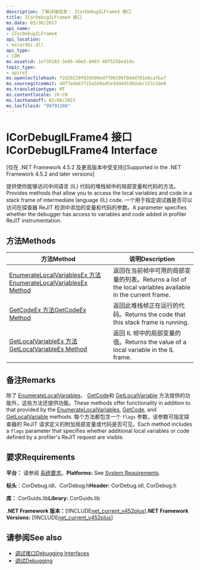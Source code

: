 ```yaml
---
description: 了解详细信息： ICorDebugILFrame4 接口
title: ICorDebugILFrame4 接口
ms.date: 03/30/2017
api_name:
- ICorDebugILFrame4
api_location:
- mscordbi.dll
api_type:
- COM
ms.assetid: 1e739183-3e05-49e5-846f-4075256e41de
topic_type:
- apiref
ms.openlocfilehash: f2d29229f039509ed7799399f0d4d701e8cafba7
ms.sourcegitcommit: ddf7edb67715a5b9a45e3dd44536dabc153c1de0
ms.translationtype: MT
ms.contentlocale: zh-CN
ms.lasthandoff: 02/06/2021
ms.locfileid: "99791200"
---
```

# <a name="icordebugilframe4-interface"></a><span data-ttu-id="2d4e2-103">ICorDebugILFrame4 接口</span><span class="sxs-lookup"><span data-stu-id="2d4e2-103">ICorDebugILFrame4 Interface</span></span>

<span data-ttu-id="2d4e2-104">[仅在 .NET Framework 4.5.2 及更高版本中受支持]</span><span class="sxs-lookup"><span data-stu-id="2d4e2-104">[Supported in the .NET Framework 4.5.2 and later versions]</span></span>  
  
 <span data-ttu-id="2d4e2-105">提供使你能够访问中间语言 (IL) 代码的堆栈帧中的局部变量和代码的方法。</span><span class="sxs-lookup"><span data-stu-id="2d4e2-105">Provides methods that allow you to access the local variables and code in a stack frame of intermediate language (IL) code.</span></span> <span data-ttu-id="2d4e2-106">一个用于指定调试器是否可以访问在探查器 ReJIT 检测中添加的变量和代码的参数。</span><span class="sxs-lookup"><span data-stu-id="2d4e2-106">A parameter specifies whether the debugger has access to variables and code added in profiler ReJIT instrumentation.</span></span>  
  
## <a name="methods"></a><span data-ttu-id="2d4e2-107">方法</span><span class="sxs-lookup"><span data-stu-id="2d4e2-107">Methods</span></span>  
  
|<span data-ttu-id="2d4e2-108">方法</span><span class="sxs-lookup"><span data-stu-id="2d4e2-108">Method</span></span>|<span data-ttu-id="2d4e2-109">说明</span><span class="sxs-lookup"><span data-stu-id="2d4e2-109">Description</span></span>|  
|------------|-----------------|  
|[<span data-ttu-id="2d4e2-110">EnumerateLocalVariablesEx 方法</span><span class="sxs-lookup"><span data-stu-id="2d4e2-110">EnumerateLocalVariablesEx Method</span></span>](icordebugilframe4-enumeratelocalvariablesex-method.md)|<span data-ttu-id="2d4e2-111">返回在当前帧中可用的局部变量的列表。</span><span class="sxs-lookup"><span data-stu-id="2d4e2-111">Returns a list of the local variables available in the current frame.</span></span>|  
|[<span data-ttu-id="2d4e2-112">GetCodeEx 方法</span><span class="sxs-lookup"><span data-stu-id="2d4e2-112">GetCodeEx Method</span></span>](icordebugilframe4-getcodeex-method.md)|<span data-ttu-id="2d4e2-113">返回此堆栈帧正在运行的代码。</span><span class="sxs-lookup"><span data-stu-id="2d4e2-113">Returns the code that this stack frame is running.</span></span>|  
|[<span data-ttu-id="2d4e2-114">GetLocalVariableEx 方法</span><span class="sxs-lookup"><span data-stu-id="2d4e2-114">GetLocalVariableEx Method</span></span>](icordebugilframe4-getlocalvariableex-method.md)|<span data-ttu-id="2d4e2-115">返回 IL 帧中的局部变量的值。</span><span class="sxs-lookup"><span data-stu-id="2d4e2-115">Returns the value of a local variable in the IL frame.</span></span>|  
  
## <a name="remarks"></a><span data-ttu-id="2d4e2-116">备注</span><span class="sxs-lookup"><span data-stu-id="2d4e2-116">Remarks</span></span>  

 <span data-ttu-id="2d4e2-117">除了 [EnumerateLocalVariables](icordebugilframe-enumeratelocalvariables-method.md)、 [GetCode](icordebugframe-getcode-method.md)和 [GetLocalVariable](icordebugilframe-getlocalvariable-method.md) 方法提供的功能外，这些方法还提供功能。</span><span class="sxs-lookup"><span data-stu-id="2d4e2-117">These methods offer functionality in addition to that provided by the [EnumerateLocalVariables](icordebugilframe-enumeratelocalvariables-method.md), [GetCode](icordebugframe-getcode-method.md), and [GetLocalVariable](icordebugilframe-getlocalvariable-method.md) methods.</span></span> <span data-ttu-id="2d4e2-118">每个方法都包含一个 `flags` 参数，该参数可指定探查器的 ReJIT 请求定义的附加局部变量或代码是否可见。</span><span class="sxs-lookup"><span data-stu-id="2d4e2-118">Each method includes a `flags` parameter that specifies whether additional local variables or code defined by a profiler's ReJIT request are visible.</span></span>  
  
## <a name="requirements"></a><span data-ttu-id="2d4e2-119">要求</span><span class="sxs-lookup"><span data-stu-id="2d4e2-119">Requirements</span></span>  

 <span data-ttu-id="2d4e2-120">**平台：** 请参阅 [系统要求](../../get-started/system-requirements.md)。</span><span class="sxs-lookup"><span data-stu-id="2d4e2-120">**Platforms:** See [System Requirements](../../get-started/system-requirements.md).</span></span>  
  
 <span data-ttu-id="2d4e2-121">**标头**：CorDebug.idl、CorDebug.h</span><span class="sxs-lookup"><span data-stu-id="2d4e2-121">**Header:** CorDebug.idl, CorDebug.h</span></span>  
  
 <span data-ttu-id="2d4e2-122">**库：** CorGuids.lib</span><span class="sxs-lookup"><span data-stu-id="2d4e2-122">**Library:** CorGuids.lib</span></span>  
  
 <span data-ttu-id="2d4e2-123">**.NET Framework 版本：**[!INCLUDE[net_current_v452plus](../../../../includes/net-current-v452plus-md.md)]</span><span class="sxs-lookup"><span data-stu-id="2d4e2-123">**.NET Framework Versions:** [!INCLUDE[net_current_v452plus](../../../../includes/net-current-v452plus-md.md)]</span></span>  
  
## <a name="see-also"></a><span data-ttu-id="2d4e2-124">请参阅</span><span class="sxs-lookup"><span data-stu-id="2d4e2-124">See also</span></span>

- [<span data-ttu-id="2d4e2-125">调试接口</span><span class="sxs-lookup"><span data-stu-id="2d4e2-125">Debugging Interfaces</span></span>](debugging-interfaces.md)
- [<span data-ttu-id="2d4e2-126">调试</span><span class="sxs-lookup"><span data-stu-id="2d4e2-126">Debugging</span></span>](index.md)
